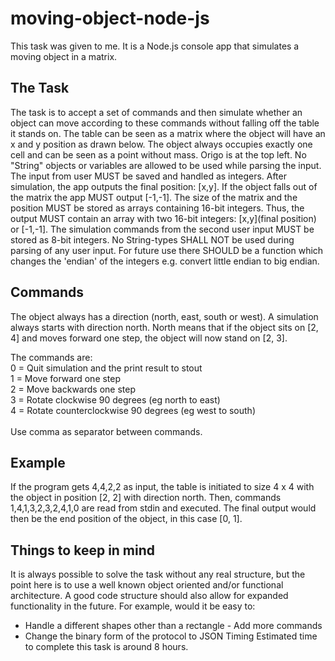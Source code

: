 # moving-object-node-js
This task was given to me. It is a Node.js console app that simulates a moving object in a matrix. 

## The Task
The task is to accept a set of commands and then simulate whether an object can move according to these commands without 
falling off the table it stands on. The table can be seen as a matrix where the object will have an x and y position as drawn below. 
The object always occupies exactly one cell and can be seen as a point without mass. Origo is at the top left. No "String" 
objects or variables are allowed to be used while parsing the input. The input from user MUST be saved and handled as integers. 
After simulation, the app outputs the final position: [x,y]. If the object falls out of the matrix the app MUST output [-1,-1]. 
The size of the matrix and the position MUST be stored as arrays containing 16-bit integers. Thus, the output MUST contain 
an array with two 16-bit integers: [x,y]\(final position\) or [-1,-1]. The simulation commands from the second user input MUST be stored as 8-bit
integers. No String-types SHALL NOT be used during parsing of any user input. For future use there SHOULD be a function which
changes the 'endian' of the integers e.g. convert little endian to big endian.   

## Commands
The object always has a direction (north, east, south or west). A simulation always starts with direction north. 
North means that if the object sits on [2, 4] and moves forward one step, the object will now stand on [2, 3].

The commands are:<br />
0 = Quit simulation and the print result to stout<br />
1 = Move forward one step<br />
2 = Move backwards one step<br />
3 = Rotate clockwise 90 degrees (eg north to east)<br />
4 = Rotate counterclockwise 90 degrees (eg west to south)<br />
<br />
Use comma as separator between commands.

## Example
If the program gets 4,4,2,2 as input, the table is initiated to size 4 x 4 with the object in position [2, 2] with direction 
north. Then, commands 1,4,1,3,2,3,2,4,1,0 are read from stdin and executed. The final output would then be the end position 
of the object, in this case [0, 1].


## Things to keep in mind
It is always possible to solve the task without any real structure, but the point here is to use a well known object oriented 
and/or functional architecture. A good code structure should also allow for expanded functionality in the future. For example, 
would it be easy to:
- Handle a different shapes other than a rectangle - Add more commands
- Change the binary form of the protocol to JSON Timing
Estimated time to complete this task is around 8 hours.

